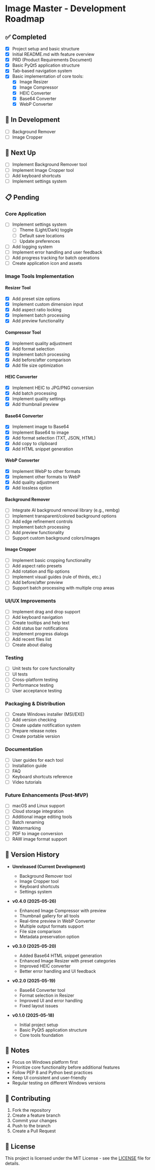 # Image Master - Development Roadmap

## ✅ Completed
- [x] Project setup and basic structure
- [x] Initial README.md with feature overview
- [x] PRD (Product Requirements Document)
- [x] Basic PyQt5 application structure
- [x] Tab-based navigation system
- [x] Basic implementation of core tools:
  - [x] Image Resizer
  - [x] Image Compressor
  - [x] HEIC Converter
  - [x] Base64 Converter
  - [x] WebP Converter

## 🚧 In Development
- [ ] Background Remover
- [ ] Image Cropper

## 🔄 Next Up
- [ ] Implement Background Remover tool
- [ ] Implement Image Cropper tool
- [ ] Add keyboard shortcuts
- [ ] Implement settings system

## 📋 Pending

### Core Application
- [ ] Implement settings system
  - [ ] Theme (Light/Dark) toggle
  - [ ] Default save locations
  - [ ] Update preferences
- [ ] Add logging system
- [ ] Implement error handling and user feedback
- [ ] Add progress tracking for batch operations
- [ ] Create application icon and assets

### Image Tools Implementation
#### Resizer Tool
- [x] Add preset size options
- [x] Implement custom dimension input
- [x] Add aspect ratio locking
- [x] Implement batch processing
- [x] Add preview functionality

#### Compressor Tool
- [x] Implement quality adjustment
- [x] Add format selection
- [x] Implement batch processing
- [x] Add before/after comparison
- [x] Add file size optimization

#### HEIC Converter
- [x] Implement HEIC to JPG/PNG conversion
- [x] Add batch processing
- [x] Implement quality settings
- [x] Add thumbnail preview

#### Base64 Converter
- [x] Implement image to Base64
- [x] Implement Base64 to image
- [x] Add format selection (TXT, JSON, HTML)
- [x] Add copy to clipboard
- [x] Add HTML snippet generation

#### WebP Converter
- [x] Implement WebP to other formats
- [x] Implement other formats to WebP
- [x] Add quality adjustment
- [x] Add lossless option

#### Background Remover
- [ ] Integrate AI background removal library (e.g., rembg)
- [ ] Implement transparent/colored background options
- [ ] Add edge refinement controls
- [ ] Implement batch processing
- [ ] Add preview functionality
- [ ] Support custom background colors/images

#### Image Cropper
- [ ] Implement basic cropping functionality
- [ ] Add aspect ratio presets
- [ ] Add rotation and flip options
- [ ] Implement visual guides (rule of thirds, etc.)
- [ ] Add before/after preview
- [ ] Support batch processing with multiple crop areas

### UI/UX Improvements
- [ ] Implement drag and drop support
- [ ] Add keyboard navigation
- [ ] Create tooltips and help text
- [ ] Add status bar notifications
- [ ] Implement progress dialogs
- [ ] Add recent files list
- [ ] Create about dialog

### Testing
- [ ] Unit tests for core functionality
- [ ] UI tests
- [ ] Cross-platform testing
- [ ] Performance testing
- [ ] User acceptance testing

### Packaging & Distribution
- [ ] Create Windows installer (MSI/EXE)
- [ ] Add version checking
- [ ] Create update notification system
- [ ] Prepare release notes
- [ ] Create portable version

### Documentation
- [ ] User guides for each tool
- [ ] Installation guide
- [ ] FAQ
- [ ] Keyboard shortcuts reference
- [ ] Video tutorials

### Future Enhancements (Post-MVP)
- [ ] macOS and Linux support
- [ ] Cloud storage integration
- [ ] Additional image editing tools
- [ ] Batch renaming
- [ ] Watermarking
- [ ] PDF to image conversion
- [ ] RAW image format support

## 📅 Version History
- **Unreleased (Current Development)**
  - Background Remover tool
  - Image Cropper tool
  - Keyboard shortcuts
  - Settings system

- **v0.4.0 (2025-05-26)**
  - Enhanced Image Compressor with preview
  - Thumbnail gallery for all tools
  - Real-time preview in WebP Converter
  - Multiple output formats support
  - File size comparison
  - Metadata preservation option

- **v0.3.0 (2025-05-20)**
  - Added Base64 HTML snippet generation
  - Enhanced Image Resizer with preset categories
  - Improved HEIC converter
  - Better error handling and UI feedback

- **v0.2.0 (2025-05-19)**
  - Base64 Converter tool
  - Format selection in Resizer
  - Improved UI and error handling
  - Fixed layout issues

- **v0.1.0 (2025-05-18)**
  - Initial project setup
  - Basic PyQt5 application structure
  - Core tools foundation

## 📝 Notes
- Focus on Windows platform first
- Prioritize core functionality before additional features
- Follow PEP 8 and Python best practices
- Keep UI consistent and user-friendly
- Regular testing on different Windows versions

## 🤝 Contributing
1. Fork the repository
2. Create a feature branch
3. Commit your changes
4. Push to the branch
5. Create a Pull Request

## 📄 License
This project is licensed under the MIT License - see the [LICENSE](LICENSE) file for details.
